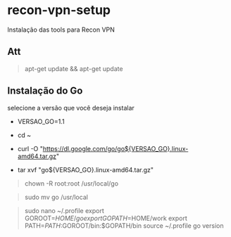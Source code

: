 # recon-vpn-setup
Instalação das tools para Recon VPN 

## Att
> apt-get update && apt-get update
 
## Instalação do Go

selecione a versão  que você deseja instalar
- VERSAO_GO=1.1
- cd ~
- curl -O "https://dl.google.com/go/go${VERSAO_GO}.linux-amd64.tar.gz"

- tar xvf "go${VERSAO_GO}.linux-amd64.tar.gz"

> chown -R root:root /usr/local/go

> sudo mv go /usr/local

> sudo nano ~/.profile
> export GOROOT=$HOME/go
> export GOPATH=$HOME/work
> export PATH=$PATH:$GOROOT/bin:$GOPATH/bin
> source ~/.profile
> go version


